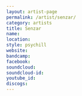 ```yaml
---
layout: artist-page
permalink: /artist/senzar/
category: artists
title: Senzar
name: 
location: 
style: psychill
website: 
bandcamp: 
facebook: 
soundcloud: 
soundcloud-id: 
youtube_id: 
discogs: 
---
```

